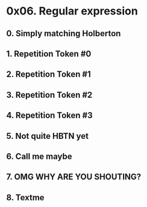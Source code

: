 # 0x06. Regular expression


## 0. Simply matching Holberton

## 1. Repetition Token #0

## 2. Repetition Token #1 

## 3. Repetition Token #2

## 4. Repetition Token #3 

## 5. Not quite HBTN yet

## 6. Call me maybe

## 7. OMG WHY ARE YOU SHOUTING?

## 8. Textme
